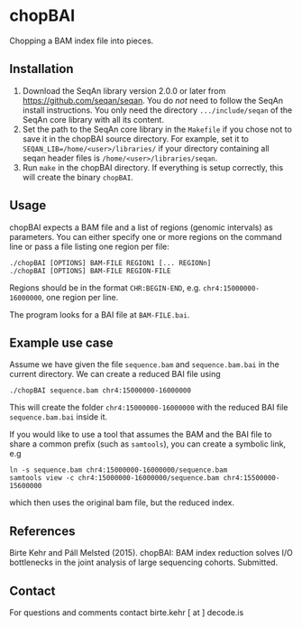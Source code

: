 chopBAI
=======

Chopping a BAM index file into pieces.


Installation
------------

1. Download the SeqAn library version 2.0.0 or later from https://github.com/seqan/seqan.
   You do *not* need to follow the SeqAn install instructions.
   You only need the directory `.../include/seqan` of the SeqAn core library with all its content.
2. Set the path to the SeqAn core library in the `Makefile` if you chose not to save it in the chopBAI source directory.
   For example, set it to `SEQAN_LIB=/home/<user>/libraries/` if your directory containing all seqan header files is
   `/home/<user>/libraries/seqan`.
3. Run `make` in the chopBAI directory. If everything is setup correctly, this will create the binary `chopBAI`.


Usage
-----

chopBAI expects a BAM file and a list of regions (genomic intervals) as parameters.
You can either specify one or more regions on the command line or pass a file listing one region per file:

    ./chopBAI [OPTIONS] BAM-FILE REGION1 [... REGIONn]
    ./chopBAI [OPTIONS] BAM-FILE REGION-FILE


Regions should be in the format `CHR:BEGIN-END`, e.g. `chr4:15000000-16000000`, one region per line.

The program looks for a BAI file at `BAM-FILE.bai`.


Example use case
----------------

Assume we have given the file `sequence.bam` and `sequence.bam.bai` in the current directory.
We can create a reduced BAI file using

    ./chopBAI sequence.bam chr4:15000000-16000000

This will create the folder `chr4:15000000-16000000` with the reduced BAI file `sequence.bam.bai` inside it.

If you would like to use a tool that assumes the BAM and the BAI file to share a common prefix (such as `samtools`),  you can create a symbolic link, e.g

    ln -s sequence.bam chr4:15000000-16000000/sequence.bam
    samtools view -c chr4:15000000-16000000/sequence.bam chr4:15500000-15600000

which then uses the original bam file, but the reduced index.

References
----------

Birte Kehr and Páll Melsted (2015).
chopBAI: BAM index reduction solves I/O bottlenecks in the joint analysis of large sequencing cohorts.
Submitted.


Contact
-------

For questions and comments contact birte.kehr [ at ] decode.is
